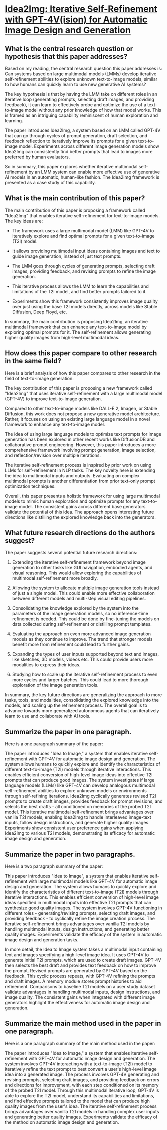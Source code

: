 # [Idea2Img: Iterative Self-Refinement with GPT-4V(ision) for Automatic   Image Design and Generation](https://arxiv.org/abs/2310.08541)

## What is the central research question or hypothesis that this paper addresses?

 Based on my reading, the central research question this paper addresses is: Can systems based on large multimodal models (LMMs) develop iterative self-refinement abilities to explore unknown text-to-image models, similar to how humans can quickly learn to use new generative AI systems?

The key hypothesis is that by having the LMM take on different roles in an iterative loop (generating prompts, selecting draft images, and providing feedback), it can learn to effectively probe and optimize the use of a text-to-image model without any prior knowledge of how that model works. This is framed as an intriguing capability reminiscent of human exploration and learning.

The paper introduces Idea2Img, a system based on an LMM called GPT-4V that can go through cycles of prompt generation, draft selection, and feedback reflection to iteratively improve its prompts for a given text-to-image model. Experiments across different image generation models show Idea2Img can consistently find better prompts that lead to images more preferred by human evaluators.

So in summary, this paper explores whether iterative multimodal self-refinement by an LMM system can enable more effective use of generative AI models in an automatic, human-like fashion. The Idea2Img framework is presented as a case study of this capability.


## What is the main contribution of this paper?

 The main contribution of this paper is proposing a framework called "Idea2Img" that enables iterative self-refinement for text-to-image models. The key ideas are:

- The framework uses a large multimodal model (LMM) like GPT-4V to iteratively explore and find optimal prompts for a given text-to-image (T2I) model. 

- It allows providing multimodal input ideas containing images and text to guide image generation, instead of just text prompts.

- The LMM goes through cycles of generating prompts, selecting draft images, providing feedback, and revising prompts to refine the image generation. 

- This iterative process allows the LMM to learn the capabilities and limitations of the T2I model, and find better prompts tailored to it.

- Experiments show this framework consistently improves image quality over just using the base T2I models directly, across models like Stable Diffusion, Deep Floyd, etc.

In summary, the main contribution is proposing Idea2Img, an iterative multimodal framework that can enhance any text-to-image model by exploring optimal prompts for it. The self-refinement allows generating higher quality images from high-level multimodal ideas.


## How does this paper compare to other research in the same field?

 Here is a brief analysis of how this paper compares to other research in the field of text-to-image generation:

The key contribution of this paper is proposing a new framework called "Idea2Img" that uses iterative self-refinement with a large multimodal model (GPT-4V) to improve text-to-image generation. 

Compared to other text-to-image models like DALL-E 2, Imagen, or Stable Diffusion, this work does not propose a new generative model architecture. Rather, it focuses on using an existing large language model in a novel framework to enhance any text-to-image model.

The idea of using large language models to optimize text prompts for image generation has been explored in other recent works like DiffusionDB and collaborative prompt engineering. However, this paper introduces a more comprehensive framework involving prompt generation, image selection, and reflection/revision over multiple iterations.

The iterative self-refinement process is inspired by prior work on using LLMs for self-refinement in NLP tasks. The key novelty here is extending the idea to multimodal inputs and outputs. Evaluating on complex multimodal prompts is another differentiation from prior text-only prompt optimization techniques.

Overall, this paper presents a holistic framework for using large multimodal models to mimic human exploration and optimize prompts for any text-to-image model. The consistent gains across different base generators validate the potential of this idea. The approach opens interesting future directions like distilling the explored knowledge back into the generators.


## What future research directions do the authors suggest?

 The paper suggests several potential future research directions:

1. Extending the iterative self-refinement framework beyond image generation to other tasks like GUI navigation, embodied agents, and visual reasoning. This would allow exploring the capabilities of multimodal self-refinement more broadly.

2. Allowing the system to allocate multiple image generation tools instead of just a single model. This could enable more effective collaboration between different models and multi-step visual editing pipelines. 

3. Consolidating the knowledge explored by the system into the parameters of the image generation models, so no inference-time refinement is needed. This could be done by fine-tuning the models on data collected during self-refinement or distilling prompt templates.

4. Evaluating the approach on even more advanced image generation models as they continue to improve. The trend that stronger models benefit more from refinement could lead to further gains.

5. Expanding the types of user inputs supported beyond text and images, like sketches, 3D models, videos etc. This could provide users more modalities to express their ideas.

6. Studying how to scale up the iterative self-refinement process to even more cycles and larger batches. This could lead to more thorough exploration of the image generation tools.

In summary, the key future directions are generalizing the approach to more tasks, tools, and modalities, consolidating the explored knowledge into the models, and scaling up the refinement process. The overall goal is to advance towards more generalized autonomous agents that can iteratively learn to use and collaborate with AI tools.


## Summarize the paper in one paragraph.

 Here is a one paragraph summary of the paper:

The paper introduces "Idea to Image," a system that enables iterative self-refinement with GPT-4V for automatic image design and generation. The system allows humans to quickly explore and identify the characteristics of different text-to-image (T2I) models through iterative interactions. This enables efficient conversion of high-level image ideas into effective T2I prompts that can produce good images. The system investigates if large language models (LLMs) like GPT-4V can develop analogous multimodal self-refinement abilities to explore unknown models or environments through self-refining iterations. Idea2Img cyclically generates revised T2I prompts to create draft images, provides feedback for prompt revisions, and selects the best drafts - all conditioned on memories of the probed T2I model. This iterative multimodal self-refinement brings advantages over vanilla T2I models, enabling Idea2Img to handle interleaved image-text inputs, follow design instructions, and generate higher quality images. Experiments show consistent user preference gains when applying Idea2Img to various T2I models, demonstrating its efficacy for automatic image design and generation.


## Summarize the paper in two paragraphs.

 Here is a two paragraph summary of the paper:

This paper introduces "Idea to Image", a system that enables iterative self-refinement with large multimodal models like GPT-4V for automatic image design and generation. The system allows humans to quickly explore and identify the characteristics of different text-to-image (T2I) models through iterative interactions. This enables efficient conversion of high-level image ideas specified in multimodal inputs into effective T2I prompts that can synthesize good quality images. The system involves GPT-4V functioning in different roles - generating/revising prompts, selecting draft images, and providing feedback - to cyclically refine the image creation process. The iterative self-refinement brings advantages over vanilla T2I models by handling multimodal inputs, design instructions, and generating better quality images. Experiments validate the efficacy of the system in automatic image design and generation tasks.

In more detail, the Idea to Image system takes a multimodal input containing text and images specifying a high-level image idea. It uses GPT-4V to generate initial T2I prompts, which are used to create draft images. GPT-4V then selects the best draft and provides text feedback on how to improve the prompt. Revised prompts are generated by GPT-4V based on the feedback. This cyclic process repeats, with GPT-4V refining the prompts and draft images. A memory module stores prompt histories to aid refinement. Comparisons to baseline T2I models on a user study dataset validate advantages in handling multimodal inputs, design instructions, and image quality. The consistent gains when integrated with different image generators highlight the effectiveness for automatic image design and generation.


## Summarize the main method used in the paper in one paragraph.

 Here is a one paragraph summary of the main method used in the paper:

The paper introduces "Idea to Image," a system that enables iterative self-refinement with GPT-4V for automatic image design and generation. The system involves GPT-4V interacting with a text-to-image (T2I) model to iteratively refine the text prompt to best convert a user's high-level image idea into a generated image. The process involves GPT-4V generating and revising prompts, selecting draft images, and providing feedback on errors and directions for improvement, with each step conditioned on its memory of the probed T2I model. Through this multimodal iterative loop, GPT-4V is able to explore the T2I model, understand its capabilities and limitations, and find effective prompts tailored to the model that can produce high quality images from the user's idea. The iterative self-refinement process brings advantages over vanilla T2I models in handling complex user inputs and generating better quality images. Experiments validate the efficacy of the method on automatic image design and generation.
